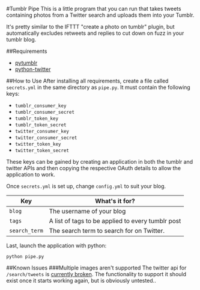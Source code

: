 #Tumblr Pipe
This is a little program that you can run that takes tweets containing photos from a Twitter search and uploads them into your Tumblr.

It's pretty similar to the IFTTT "create a photo on tumblr" plugin, but automatically excludes retweets and replies to cut down on fuzz in your tumblr blog.

##Requirements
 * [pytumblr](https://github.com/tumblr/pytumblr)
 * [python-twitter](https://github.com/bear/python-twitter)

##How to Use
After installing all requirements, create a file called `secrets.yml` in the same directory as `pipe.py`. It must contain the following keys:
 * `tumblr_consumer_key`
 * `tumblr_consumer_secret`
 * `tumblr_token_key`
 * `tumblr_token_secret`
 * `twitter_consumer_key`
 * `twitter_consumer_secret`
 * `twitter_token_key`
 * `twitter_token_secret`

These keys can be gained by creating an application in both the tumblr and twitter APIs and then copying the respective OAuth details to allow the application to work.

Once `secrets.yml` is set up, change `config.yml` to suit your blog.

|Key              | What's it for?                   |
|---              | ---                              |
|`blog`		  | The username of your blog        |
|`tags`           | A list of tags to be applied to every tumblr post |
|`search_term`    | The search term to search for on Twitter. |

Last, launch the application with python:
```
python pipe.py
```

##Known Issues
###Multiple images aren't supported
The twitter api for `/search/tweets` is [currently broken](https://twittercommunity.com/t/search-tweets-endpoint-and-extended-entities/31655). The functionality to support it should exist once it starts working again, but is obviously untested..
